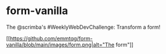 # form-vanilla
The @scrimba's #WeeklyWebDevChallenge: Transform a form!

[[https://github.com/emmtqg/form-vanilla/blob/main/images/form.png|alt="The form"]]

